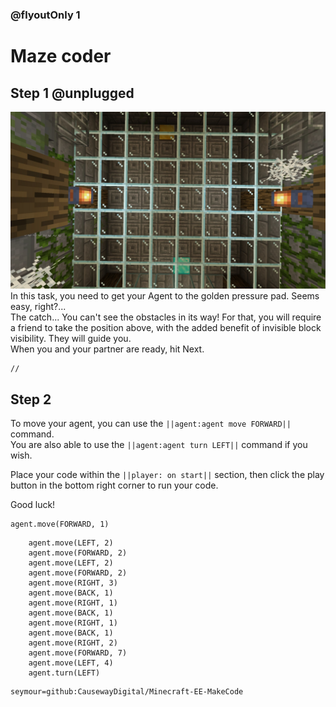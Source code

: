 ### @flyoutOnly 1


# Maze coder


## Step 1 @unplugged
![Overhead task](https://raw.githubusercontent.com/CausewayDigital/Minecraft-EE-MakeCode/main/tutorials/seymour-island/images/seymour_task_7.jpg)
In this task, you need to get your Agent to the golden pressure pad. Seems easy, right?...   
The catch... You can't see the obstacles in its way! For that, you will require a friend
to take the position above, with the added benefit of invisible block visibility. They will guide you.    
When you and your partner are ready, hit Next.   

```template
//
```

## Step 2
To move your agent, you can use the ``||agent:agent move FORWARD||`` command.   
You are also able to use the ``||agent:agent turn LEFT||`` command if you wish.    

Place your code within the ``||player: on start||`` section, then click
the play button in the bottom right corner to run your code.

Good luck!

```blocks
agent.move(FORWARD, 1)
```

```ghost
    agent.move(LEFT, 2)
    agent.move(FORWARD, 2)
    agent.move(LEFT, 2)
    agent.move(FORWARD, 2)
    agent.move(RIGHT, 3)
    agent.move(BACK, 1)
    agent.move(RIGHT, 1)
    agent.move(BACK, 1)
    agent.move(RIGHT, 1)
    agent.move(BACK, 1)
    agent.move(RIGHT, 2)
    agent.move(FORWARD, 7)
    agent.move(LEFT, 4)
    agent.turn(LEFT)

```

```package
seymour=github:CausewayDigital/Minecraft-EE-MakeCode
```
